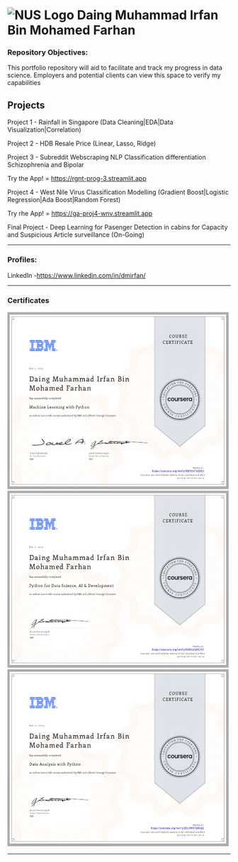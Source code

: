 # <img src="https://www.nus.edu.sg/images/default-source/identity-images/NUS_logo_full-vertical.jpg" alt="NUS Logo" width="75" height="100"> Daing Muhammad Irfan Bin Mohamed Farhan

### Repository Objectives:
This portfolio repository will aid to facilitate and track my progress in data science. Employers and potential clients can view this space to verify my capabilities



## Projects

Project 1 - Rainfall in Singapore (Data Cleaning|EDA|Data Visualization|Correlation)

Project 2 - HDB Resale Price (Linear, Lasso, Ridge)


Project 3 - Subreddit Webscraping NLP Classification differentiation Schizophrenia and Bipolar 

Try the App! = https://rgnt-prog-3.streamlit.app

Project 4 - West Nile Virus Classification Modelling (Gradient Boost|Logistic Regression|Ada Boost|Random Forest)

Try rhe App! = https://ga-proj4-wnv.streamlit.app

Final Project - Deep Learning for Pasenger Detection in cabins for Capacity and Suspicious Article surveillance (On-Going)

---

### Profiles:

LinkedIn -https://www.linkedin.com/in/dmirfan/

---

### Certificates

<img src="/Certifications/IBM_Machine_Learning_Python.png" width="500" height="400">

<img src="/Certifications/IBM_Python_AI_Development.png" width="500" height="400">

<img src="/Certifications/IBM_Data_Analysis_With_Python.png" width="500" height="400">

---
